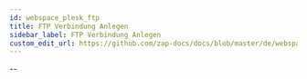 ```yaml
---
id: webspace_plesk_ftp
title: FTP Verbindung Anlegen
sidebar_label: FTP Verbindung Anlegen
custom_edit_url: https://github.com/zap-docs/docs/blob/master/de/webspace_plesk_ftp.md
---
```


--